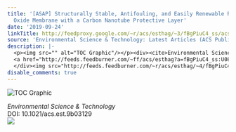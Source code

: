 ```yaml
---
title: '[ASAP] Structurally Stable, Antifouling, and Easily Renewable Reduced Graphene
  Oxide Membrane with a Carbon Nanotube Protective Layer'
date: '2019-09-24'
linkTitle: http://feedproxy.google.com/~r/acs/esthag/~3/fBgPiuC4_ss/acs.est.9b03129
source: 'Environmental Science & Technology: Latest Articles (ACS Publications)'
description: |-
  <p><img src="" alt="TOC Graphic"/></p><div><cite>Environmental Science & Technology</cite></div><div>DOI: 10.1021/acs.est.9b03129</div><div class="feedflare">
  <a href="http://feeds.feedburner.com/~ff/acs/esthag?a=fBgPiuC4_ss:U08Z2F9FW3E:yIl2AUoC8zA"><img src="http://feeds.feedburner.com/~ff/acs/esthag?d=yIl2AUoC8zA" border="0"></img></a>
  </div><img src="http://feeds.feedburner.com/~r/acs/esthag/~4/fBgPiuC4_ss" height="1" width="1" ...
disable_comments: true
---
```

<p><img src="" alt="TOC Graphic"/></p><div><cite>Environmental Science & Technology</cite></div><div>DOI: 10.1021/acs.est.9b03129</div><div class="feedflare">
<a href="http://feeds.feedburner.com/~ff/acs/esthag?a=fBgPiuC4_ss:U08Z2F9FW3E:yIl2AUoC8zA"><img src="http://feeds.feedburner.com/~ff/acs/esthag?d=yIl2AUoC8zA" border="0"></img></a>
</div><img src="http://feeds.feedburner.com/~r/acs/esthag/~4/fBgPiuC4_ss" height="1" width="1" ...